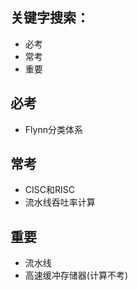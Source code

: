 ## 关键字搜索：
* 必考
* 常考
* 重要

## 必考
* Flynn分类体系

## 常考
* CISC和RISC
* 流水线吞吐率计算

## 重要
* 流水线
* 高速缓冲存储器(计算不考)